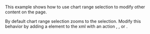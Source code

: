 This example shows how to use chart range selection to modify other content on the page.

By default chart range selection zooms to the selection.  Modify this behavior by adding a <selection> element to the xml with an action <link>, <set>, or <unset>.